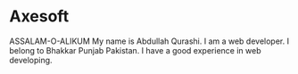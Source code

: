 # Axesoft
ASSALAM-O-ALIKUM My name is Abdullah Qurashi. I am a web developer. I belong to Bhakkar Punjab Pakistan. I have a good experience in web developing.
